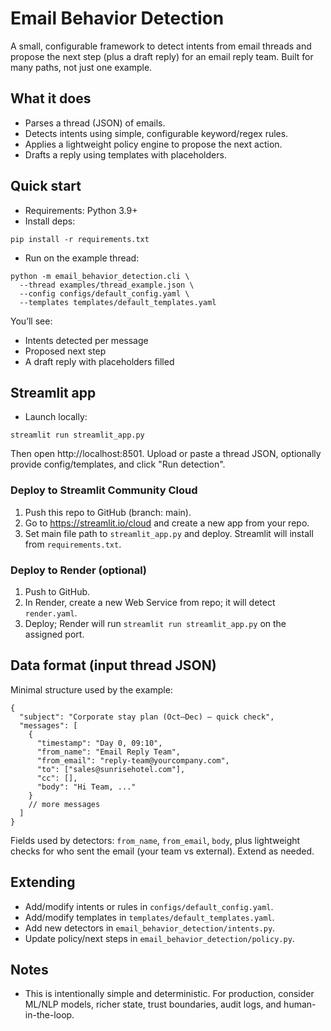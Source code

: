 # Email Behavior Detection

A small, configurable framework to detect intents from email threads and propose the next step (plus a draft reply) for an email reply team. Built for many paths, not just one example.

## What it does
- Parses a thread (JSON) of emails.
- Detects intents using simple, configurable keyword/regex rules.
- Applies a lightweight policy engine to propose the next action.
- Drafts a reply using templates with placeholders.

## Quick start

- Requirements: Python 3.9+
- Install deps:

```
pip install -r requirements.txt
```

- Run on the example thread:

```
python -m email_behavior_detection.cli \
  --thread examples/thread_example.json \
  --config configs/default_config.yaml \
  --templates templates/default_templates.yaml
```

You’ll see:
- Intents detected per message
- Proposed next step
- A draft reply with placeholders filled

## Streamlit app

- Launch locally:

```
streamlit run streamlit_app.py
```

Then open http://localhost:8501. Upload or paste a thread JSON, optionally provide config/templates, and click "Run detection".

### Deploy to Streamlit Community Cloud
1. Push this repo to GitHub (branch: main).
2. Go to https://streamlit.io/cloud and create a new app from your repo.
3. Set main file path to `streamlit_app.py` and deploy. Streamlit will install from `requirements.txt`.

### Deploy to Render (optional)
1. Push to GitHub.
2. In Render, create a new Web Service from repo; it will detect `render.yaml`.
3. Deploy; Render will run `streamlit run streamlit_app.py` on the assigned port.

## Data format (input thread JSON)
Minimal structure used by the example:

```
{
  "subject": "Corporate stay plan (Oct–Dec) — quick check",
  "messages": [
    {
      "timestamp": "Day 0, 09:10",
      "from_name": "Email Reply Team",
      "from_email": "reply-team@yourcompany.com",
      "to": ["sales@sunrisehotel.com"],
      "cc": [],
      "body": "Hi Team, ..."
    }
    // more messages
  ]
}
```

Fields used by detectors: `from_name`, `from_email`, `body`, plus lightweight checks for who sent the email (your team vs external). Extend as needed.

## Extending
- Add/modify intents or rules in `configs/default_config.yaml`.
- Add/modify templates in `templates/default_templates.yaml`.
- Add new detectors in `email_behavior_detection/intents.py`.
- Update policy/next steps in `email_behavior_detection/policy.py`.

## Notes
- This is intentionally simple and deterministic. For production, consider ML/NLP models, richer state, trust boundaries, audit logs, and human-in-the-loop.